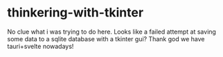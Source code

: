 # thinkering-with-tkinter

No clue what i was trying to do here. Looks like a failed attempt at saving some data to a sqlite database with a tkinter gui?
Thank god we have tauri+svelte nowadays!
